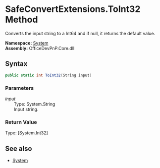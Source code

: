 # SafeConvertExtensions.ToInt32 Method  
Converts the input string to a Int64 and if null, it returns the default value.  

**Namespace:** [System](System.md)  
**Assembly:** OfficeDevPnP.Core.dll  
## Syntax
```C#
public static int ToInt32(String input)
```
### Parameters
*input*  
&emsp;&emsp;Type: System.String  
&emsp;&emsp;Input string.  
  
### Return Value
Type: [System.Int32]  

## See also
- [System](System.md)
